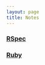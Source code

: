 ```yaml
---
layout: page
title: Notes
---
```


### [RSpec](notes/RSpec.html)

### [Ruby](notes/Ruby.html)
<!--stackedit_data:
eyJoaXN0b3J5IjpbLTIyNjE3NTEzOF19
-->